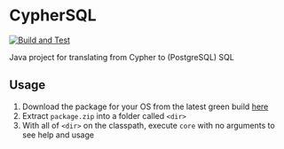 # CypherSQL

[![Build and Test](https://github.com/DoodleBobBuffPants/CypherSQL/actions/workflows/build.yml/badge.svg)](https://github.com/DoodleBobBuffPants/CypherSQL/actions/workflows/build.yml)

Java project for translating from Cypher to (PostgreSQL) SQL

## Usage

1. Download the package for your OS from the latest green build [here](https://github.com/DoodleBobBuffPants/CypherSQL/actions/workflows/build.yml)
2. Extract `package.zip` into a folder called `<dir>`
3. With all of `<dir>` on the classpath, execute `core` with no arguments to see help and usage
